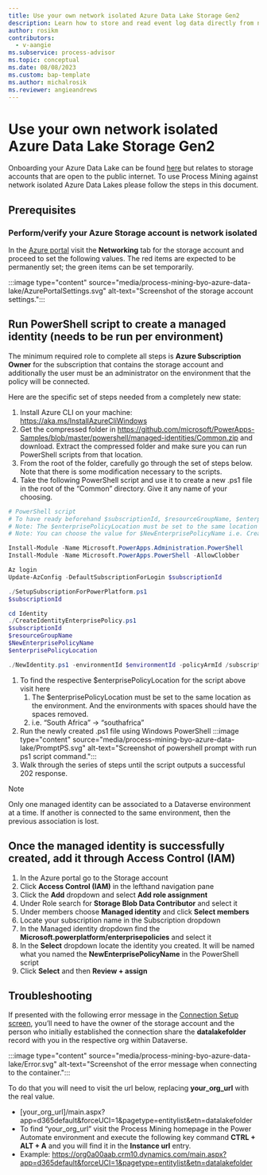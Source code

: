 ```yaml
---
title: Use your own network isolated Azure Data Lake Storage Gen2
description: Learn how to store and read event log data directly from network isolated Azure Data Lake Storage Gen2.
author: rosikm
contributors:
  - v-aangie 
ms.subservice: process-advisor
ms.topic: conceptual
ms.date: 08/08/2023
ms.custom: bap-template
ms.author: michalrosik
ms.reviewer: angieandrews
---
```


# Use your own network isolated Azure Data Lake Storage Gen2

Onboarding your Azure Data Lake can be found [here](process-mining-byo-azure-data-lake.md) but relates to storage accounts that are open to the public internet. To use Process Mining against network isolated Azure Data Lakes please follow the steps in this document.

## Prerequisites

### Perform/verify your Azure Storage account is network isolated

In the [Azure portal](https://portal.azure.com) visit the **Networking** tab for the storage account and proceed to set the following values.  The red items are expected to be permanently set; the green items can be set temporarily.

:::image type="content" source="media/process-mining-byo-azure-data-lake/AzurePortalSettings.svg" alt-text="Screenshot of the storage account settings.":::

## Run PowerShell script to create a managed identity (needs to be run per environment)

The minimum required role to complete all steps is **Azure Subscription Owner** for the subscription that contains the storage account and additionally the user must be an administrator on the environment that the policy will be connected.

Here are the specific set of steps needed from a completely new state:
1.	Install Azure CLI on your machine: https://aka.ms/InstallAzureCliWindows
1.	Get the compressed folder in https://github.com/microsoft/PowerApps-Samples/blob/master/powershell/managed-identities/Common.zip and download. Extract the compressed folder and make sure you can run PowerShell scripts from that location.
1.	From the root of the folder, carefully go through the set of steps below. Note that there is some modification necessary to the scripts.
1.	Take the following PowerShell script and use it to create a new .ps1 file in the root of the “Common” directory. Give it any name of your choosing.

```powershell
# PowerShell script
# To have ready beforehand $subscriptionId, $resourceGroupName, $enterprisePolicyLocation, $environmentId
# Note: The $enterprisePolicyLocation must be set to the same location as the environment. And the environments with spaces should have the spaces removed i.e. “South Africa” -> “southafrica”
# Note: You can choose the value for $NewEnterprisePolicyName i.e. CreateMSITokenForExternalLake  

Install-Module -Name Microsoft.PowerApps.Administration.PowerShell
Install-Module -Name Microsoft.PowerApps.PowerShell -AllowClobber

Az login
Update-AzConfig -DefaultSubscriptionForLogin $subscriptionId

./SetupSubscriptionForPowerPlatform.ps1
$subscriptionId

cd Identity
./CreateIdentityEnterprisePolicy.ps1
$subscriptionId
$resourceGroupName
$NewEnterprisePolicyName
$enterprisePolicyLocation

./NewIdentity.ps1 -environmentId $environmentId -policyArmId /subscriptions/$subscriptionId/resourceGroups/$resourceGroupName/providers/Microsoft.PowerPlatform/enterprisePolicies/$NewEnterprisePolicyName -endpoint prod
```

1.	To find the respective $enterprisePolicyLocation for the script above visit here
    1.	The $enterprisePolicyLocation must be set to the same location as the environment. And the environments with spaces should have the spaces removed.
    1.	i.e. “South Africa” -> “southafrica”
1.	Run the newly created .ps1 file using Windows PowerShell
    :::image type="content" source="media/process-mining-byo-azure-data-lake/PromptPS.svg" alt-text="Screenshot of powershell prompt with run ps1 script command.":::
1.	Walk through the series of steps until the script outputs a successful 202 response.

> [!NOTE]
> Only one managed identity can be associated to a Dataverse environment at a time. If another is connected to the same environment, then the previous association is lost.

## Once the managed identity is successfully created, add it through Access Control (IAM)

1.	In the Azure portal go to the Storage account
1.	Click **Access Control (IAM)** in the lefthand navigation pane
1.	Click the **Add** dropdown and select **Add role assignment**
1.	Under Role search for **Storage Blob Data Contributor** and select it
1.	Under members choose **Managed identity** and click **Select members**
1.	Locate your subscription name in the Subscription dropdown
1.	In the Managed identity dropdown find the **Microsoft.powerplatform/enterprisepolicies** and select it
1.	In the **Select** dropdown locate the identity you created. It will be named what you named the **NewEnterprisePolicyName** in the PowerShell script
1.	Click **Select** and then **Review + assign**

## Troubleshooting

If presented with the following error message in the [Connection Setup screen](process-mining-byo-azure-data-lake.md), you’ll need to have the owner of the storage account and the person who initially established the connection share the **datalakefolder** record with you in the respective org within Dataverse.  

:::image type="content" source="media/process-mining-byo-azure-data-lake/Error.svg" alt-text="Screenshot of the error message when connecting to the container.":::

To do that you will need to visit the url below, replacing **your_org_url** with the real value.
-	[your_org_url]/main.aspx?app=d365default&forceUCI=1&pagetype=entitylist&etn=datalakefolder
-	To find “your_org_url” visit the Process Mining homepage in the Power Automate environment and execute the following key command **CTRL + ALT + A** and you will find it in the **Instance url** entry.
-	Example: https://org0a00aab.crm10.dynamics.com/main.aspx?app=d365default&forceUCI=1&pagetype=entitylist&etn=datalakefolder

